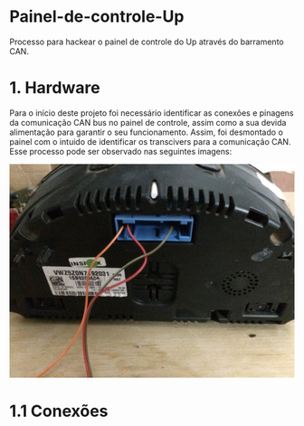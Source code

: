 # Painel-de-controle-Up
Processo para hackear o painel de controle do Up através do barramento CAN.

# 1. Hardware
 
Para o início deste projeto foi necessário identificar as conexões e pinagens da comunicação CAN bus no painel de controle, assim como a sua devida alimentação para garantir o seu 
funcionamento. Assim, foi desmontado o painel com o intuido de identificar os transcivers para a comunicação CAN. Esse processo pode ser observado nas seguintes imagens:



![](Figuras/painel_up1.jpeg)   

# 1.1 Conexões
